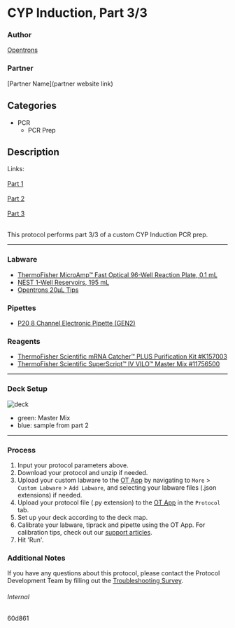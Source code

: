 # CYP Induction, Part 3/3

### Author
[Opentrons](https://opentrons.com/)

### Partner
[Partner Name](partner website link)



## Categories
* PCR
	* PCR Prep

## Description

Links:
<br />
<br />
[Part 1](./60d861)
<br />
<br />
[Part 2](./60d861-2)
<br />
<br />
[Part 3](./60d861-3)
<br />
<br />

This protocol performs part 3/3 of a custom CYP Induction PCR prep.

---

### Labware
* [ThermoFisher MicroAmp™ Fast Optical 96-Well Reaction Plate, 0.1 mL](https://www.thermofisher.com/order/catalog/product/4346907)
* [NEST 1-Well Reservoirs, 195 mL](https://shop.opentrons.com/nest-1-well-reservoirs-195-ml/)
* [Opentrons 20µL Tips](https://shop.opentrons.com/opentrons-20-l-tips-160-racks-800-refills/)

### Pipettes
* [P20 8 Channel Electronic Pipette (GEN2)](https://shop.opentrons.com/8-channel-electronic-pipette/)

### Reagents
* [ThermoFisher Scientific mRNA Catcher™ PLUS Purification Kit #K157003](https://www.thermofisher.com/order/catalog/product/K157003)
* [ThermoFisher Scientific SuperScript™ IV VILO™ Master Mix #11756500](https://www.thermofisher.com/order/catalog/product/11756500)

---

### Deck Setup
![deck](https://opentrons-protocol-library-website.s3.amazonaws.com/custom-README-images/60d861/deck2.png)
* green: Master Mix
* blue: sample from part 2

---

### Process
1. Input your protocol parameters above.
2. Download your protocol and unzip if needed.
3. Upload your custom labware to the [OT App](https://opentrons.com/ot-app) by navigating to `More` > `Custom Labware` > `Add Labware`, and selecting your labware files (.json extensions) if needed.
4. Upload your protocol file (.py extension) to the [OT App](https://opentrons.com/ot-app) in the `Protocol` tab.
5. Set up your deck according to the deck map.
6. Calibrate your labware, tiprack and pipette using the OT App. For calibration tips, check out our [support articles](https://support.opentrons.com/en/collections/1559720-guide-for-getting-started-with-the-ot-2).
7. Hit 'Run'.

### Additional Notes
If you have any questions about this protocol, please contact the Protocol Development Team by filling out the [Troubleshooting Survey](https://protocol-troubleshooting.paperform.co/).

###### Internal
60d861
